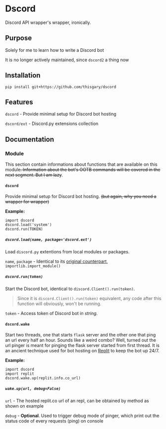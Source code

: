 # Dscord

Discord API wrapper's wrapper, ironically.

## Purpose

Solely for me to learn how to write a Discord bot

It is no longer actively maintained, since `dscord2` a thing now

## Installation

    pip install git+https://github.com/thisgary/dscord

## Features

`dscord` - Provide minimal setup for Discord bot hosting

`dscord/ext` - Discord.py extensions collection

## Documentation

### Module

This section contain informations about functions that are available on this module~~. Information about the bot's OOTB commands will be covered in the next segment. But I am lazy~~.

#### `dscord`

Provide minimal setup for Discord bot hosting. ~~(but again, why you need a wrapper for wrapper)~~ 

**Example:**

    import dscord
    dscord.load('system')
    dscord.run(TOKEN)

##### `dscord.load(name, package='dscord.ext')`

Load `discord.py` extentions from local modules or packages.

`name`, `package` - Identical to its [original counterpart](https://docs.python.org/3/library/importlib.html#importlib.import_module), `importlib.import_module()`

##### `dscord.run(token)`

Start the Discord bot, identical to `discord.Client().run(token)`.

> Since it is `discord.Client().run(token)` equivalent, any code after this function will obviously, won't be running.

`token` - Access token of Discord bot in *string*.

#### `dscord.wake`

Start two threads, one that starts `flask` server and the other one that ping an url every half an hour. Sounds like a weird combo? Well, turned out the url pinger is meant for pinging the flask server started from first thread. It is an ancient technique used for bot hosting on [Replit](https://replit.com) to keep the bot up 24/7.

**Example:**

    import dscord
    import replit
    dscord.wake.up(replit.info.co_url)
    
##### `wake.up(url, debug=False)`

`url` - The hosted replit.co url of an repl, can be obtained by method as shown on example

`debug` - **Optional**. Used to trigger debug mode of pinger, which print out the status code of every requests (ping) on console
